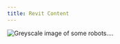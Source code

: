 ```yaml
---
title: Revit Content
---
```

![Greyscale image of some robots....](https://ucarecdn.com/a22119fc-b634-4f28-b91e-506eab1f3da2/-/preview/-/grayscale/ "Tesla Factory")